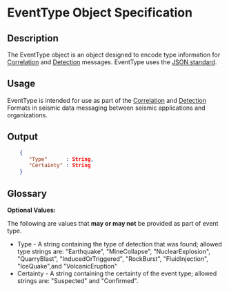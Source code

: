 # EventType Object Specification

## Description

The EventType object is an object designed to encode type
information for [Correlation](Correlation.md) and [Detection](Detection.md)
messages. EventType uses the [JSON standard](http://www.json.org).

## Usage

EventType is intended for use as part of the [Correlation](Correlation.md) and
[Detection](Detection.md) Formats in seismic data messaging between seismic
applications and organizations.

## Output

```json
    {
       "Type"      : String,
       "Certainty" : String
    }
```

## Glossary

**Optional Values:**

The following are values that **may or may not** be provided as part of
event type.

* Type - A string containing the type of detection that was found; allowed type strings are: "Earthquake", "MineCollapse", "NuclearExplosion", "QuarryBlast", "InducedOrTriggered", "RockBurst", "FluidInjection", "IceQuake",and "VolcanicEruption"
* Certainty - A string containing the certainty of the event type; allowed strings are: "Suspected" and "Confirmed".